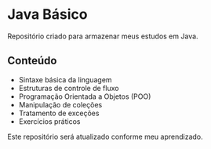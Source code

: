 # Java Básico 

Repositório criado para armazenar meus estudos em Java.  

## Conteúdo  
- Sintaxe básica da linguagem  
- Estruturas de controle de fluxo  
- Programação Orientada a Objetos (POO)  
- Manipulação de coleções  
- Tratamento de exceções  
- Exercícios práticos  

Este repositório será atualizado conforme meu aprendizado.  
